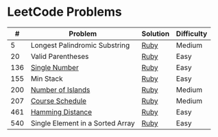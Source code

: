 # LeetCode Problems

| #   | Problem                          | Solution     | Difficulty |
| --- | -------------------------------- | ------------ | ---------- |
| 5   | Longest Palindromic Substring    | [Ruby][s5]   | Medium     |
| 20  | Valid Parentheses                | [Ruby][s20]  | Easy       |
| 136 | [Single Number][q136]            | [Ruby][s136] | Easy       |
| 155 | Min Stack                        | [Ruby][s155] | Easy       |
| 200 | [Number of Islands][q200]        | [Ruby][s200] | Medium     |
| 207 | [Course Schedule][q207]          | [Ruby][s207] | Medium     |
| 461 | [Hamming Distance][q461]         | [Ruby][s461] | Easy       |
| 540 | Single Element in a Sorted Array | [Ruby][s540] | Easy       |

[q136]:https://leetcode.com/problems/single-number/description/
[q200]:https://leetcode.com/problems/number-of-islands/description/
[q207]:https://leetcode.com/problems/course-schedule/description/
[q461]:https://leetcode.com/problems/hamming-distance/description/

[s5]:./longest_palindromic_substring.rb
[s20]:./valid_parentheses.rb
[s136]:./single_number.rb
[s155]:./min_stack.rb
[s200]:./number_of_islands.rb
[s207]:./course_schedule.rb
[s461]:./hamming_distance.rb
[s540]:./single_element_sorted_array.rb
